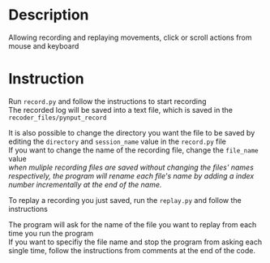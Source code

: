# Description
Allowing recording and replaying movements, click or scroll actions from mouse and keyboard<br />

# Instruction
Run `record.py` and follow the instructions to start recording<br />
The recorded log will be saved into a text file, which is saved in the `recoder_files/pynput_record`<br />

It is also possible to change the directory you want the file to be saved by editing the `directory` and `session_name` value in the `record.py` file<br />
If you want to change the name of the recording file, change the `file_name` value<br />
_when muliple recording files are saved without changing the files' names respectively, the program will rename each file's name by adding a index number incrementally at the end of the name._ 

To replay a recording you just saved, run the `replay.py` and follow the instructions

The program will ask for the name of the file you want to replay from each time you run the program<br />
If you want to specifiy the file name and stop the program from asking each single time, follow the instructions from comments at the end of the code.
